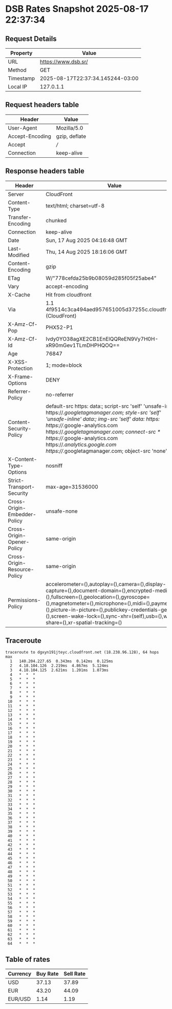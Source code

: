 # DSB Rates Snapshot 2025-08-17 22:37:34
## Request Details

| Property | Value |
|----------|-------|
| URL | https://www.dsb.sr/ |
| Method | GET |
| Timestamp | 2025-08-17T22:37:34.145244-03:00 |
| Local IP | 127.0.1.1 |
    
## Request headers table

| Header | Value |
|--------|-------|
| User-Agent | Mozilla/5.0 |
| Accept-Encoding | gzip, deflate |
| Accept | */* |
| Connection | keep-alive |

    
## Response headers table
| Header | Value |
|--------|-------|
| Server | CloudFront |
| Content-Type | text/html; charset=utf-8 |
| Transfer-Encoding | chunked |
| Connection | keep-alive |
| Date | Sun, 17 Aug 2025 04:16:48 GMT |
| Last-Modified | Thu, 14 Aug 2025 18:16:06 GMT |
| Content-Encoding | gzip |
| ETag | W/"778cefda25b9b08059d285f05f25abe4" |
| Vary | accept-encoding |
| X-Cache | Hit from cloudfront |
| Via | 1.1 4f9514c3ca494aed957651005d37255c.cloudfront.net (CloudFront) |
| X-Amz-Cf-Pop | PHX52-P1 |
| X-Amz-Cf-Id | Ivdy0YO38agXE2CB1EnElQQReEN9Vy7H0H-xR90mGev1TLmDHPHQOQ== |
| Age | 76847 |
| X-XSS-Protection | 1; mode=block |
| X-Frame-Options | DENY |
| Referrer-Policy | no-referrer |
| Content-Security-Policy | default-src https: data:; script-src 'self' 'unsafe-inline' https://*.googletagmanager.com; style-src 'self' 'unsafe-inline' data:; img-src 'self' data: https: https://*.google-analytics.com https://*.googletagmanager.com; connect-src * https://*.google-analytics.com https://*.analytics.google.com https://*.googletagmanager.com; object-src 'none' |
| X-Content-Type-Options | nosniff |
| Strict-Transport-Security | max-age=31536000 |
| Cross-Origin-Embedder-Policy | unsafe-none |
| Cross-Origin-Opener-Policy | same-origin |
| Cross-Origin-Resource-Policy | same-origin |
| Permissions-Policy | accelerometer=(),autoplay=(),camera=(),display-capture=(),document-domain=(),encrypted-media=(),fullscreen=(),geolocation=(),gyroscope=(),magnetometer=(),microphone=(),midi=(),payment=(),picture-in-picture=(),publickey-credentials-get=(),screen-wake-lock=(),sync-xhr=(self),usb=(),web-share=(),xr-spatial-tracking=() |

## Traceroute 

```
traceroute to dgxyn191jteyc.cloudfront.net (18.238.96.128), 64 hops max
  1   140.204.227.65  0.343ms  0.142ms  0.125ms 
  2   4.18.104.126  2.219ms  4.867ms  5.124ms 
  3   4.18.104.125  2.621ms  1.201ms  1.073ms 
  4   *  *  * 
  5   *  *  * 
  6   *  *  * 
  7   *  *  * 
  8   *  *  * 
  9   *  *  * 
 10   *  *  * 
 11   *  *  * 
 12   *  *  * 
 13   *  *  * 
 14   *  *  * 
 15   *  *  * 
 16   *  *  * 
 17   *  *  * 
 18   *  *  * 
 19   *  *  * 
 20   *  *  * 
 21   *  *  * 
 22   *  *  * 
 23   *  *  * 
 24   *  *  * 
 25   *  *  * 
 26   *  *  * 
 27   *  *  * 
 28   *  *  * 
 29   *  *  * 
 30   *  *  * 
 31   *  *  * 
 32   *  *  * 
 33   *  *  * 
 34   *  *  * 
 35   *  *  * 
 36   *  *  * 
 37   *  *  * 
 38   *  *  * 
 39   *  *  * 
 40   *  *  * 
 41   *  *  * 
 42   *  *  * 
 43   *  *  * 
 44   *  *  * 
 45   *  *  * 
 46   *  *  * 
 47   *  *  * 
 48   *  *  * 
 49   *  *  * 
 50   *  *  * 
 51   *  *  * 
 52   *  *  * 
 53   *  *  * 
 54   *  *  * 
 55   *  *  * 
 56   *  *  * 
 57   *  *  * 
 58   *  *  * 
 59   *  *  * 
 60   *  *  * 
 61   *  *  * 
 62   *  *  * 
 63   *  *  * 
 64   *  *  * 

```

## Table of rates

| Currency | Buy Rate | Sell Rate |
|----------|----------|-----------|
| USD | 37.13 | 37.89 |
| EUR | 43.20 | 44.09 |
| EUR/USD | 1.14 | 1.19 |
